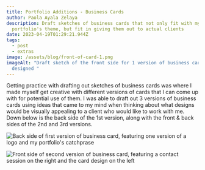 ```yaml
---
title: Portfolio Additions - Business Cards
author: Paola Ayala Zelaya
description: Draft sketches of business cards that not only fit with my
  portfolio's theme, but fit in giving them out to actual clients
date: 2023-04-19T01:29:21.944Z
tags:
  - post
  - extras
image: /assets/blog/front-of-card-1.png
imageAlt: "Draft sketch of the front side for 1 version of business cards that I
  designed "
---
```

G﻿etting practice with drafting out sketches of business cards was where I made myself get creative with different versions of cards that I can come up with for potential use of them. I was able to draft out 3 versions of business cards using ideas that came to my mind when thinking about what designs would be visually appealing to a client who would like to work with me. Down below is the back side of the 1st version, along with the front & back sides of the 2nd and 3rd versions.

![Back side of first version of business card, featuring one version of a logo and my portfolio's catchprase](/assets/blog/back-of-card-1.png "Back side of 1st version business card")

![Front side of second version of business card, featuring a contact session on the right and the card design on the left](/assets/blog/front-of-card-2.png "Front side of 2nd version business card")